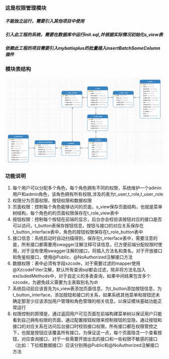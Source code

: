 ### 这是权限管理模块

##### 不能独立运行，需要引入其他项目中使用

##### 引入此工程的系统，需要在数据库中运行init.sql,并根据实际情况初始化s_view表

##### 依赖此工程的项目需要引入mybatisplus的批量插入insertBatchSomeColumn插件

### 模块表结构
![表结构](db-model.png)

### 功能说明
1. 每个用户可以分配多个角色，每个角色拥有不同的权限，系统维护一个admin用户和admin角色，该角色拥有所有权限,涉及的表为t_user,t_role,t_user_role 
2. 权限分为页面权限，按钮权限和数据权限
3. 页面权限：控制每个角色能够访问的页面，s_view保存页面结构，也就是菜单树结构，每个角色的的页面权限保存在t_role_view表中
4. 按钮权限：控制每个按钮在前端的显示，后台亦会校验该按钮对应的接口是否可以访问，t_button表保存按钮信息，按钮与接口的对应关系保存在t_button_interface表中，角色的按钮权限保存在t_role_button表中
5. 接口信息：系统启动时自动扫描得到，保存在t_interface表中，需要注意的是，所有接口都需要用swagger注解注释可读信息，已方便前端分配权限时使用，对于没有使用swagger注解的接口，将插入方法名和类名，对于开放接口和免鉴权接口，使用@Public、@NoAuthorized注解接口方法
6. 数据权限：表中必须有字段xzcode，对于需要过滤的mapper使用@XzcodeFilter注解，默认所有查询sql都会过滤，除非将方法名加入excludedMethods中，对于自定义的多表查询，如果中间结果包含多个xzcode，为避免歧义需要为主表取别名为dt
7. 系统启动前应该首先为s_view表添加页面信息，为t_button添加按钮信息，为t_button_interface，添加按钮和接口的关系，如果系统其他菜单和按钮还未确定那至少应该添加用户管理和角色管理的相关信息，以保证模块基础功能正常运行
8. 权限控制的原理是，通过返回用户可见页面在前端构建菜单树以保证用户只能看到自己拥有权限的页面，通过配置按钮权限来控制按钮的显隐，通过按钮和接口的对应关系在访问后台接口时校验接口权限，所有接口都在权限管控之下，也就是按钮应该覆盖所有接口，为保证这一点，每个页面隐含一个查看按钮，对应查询接口，对于一些需要开放出去的接口和一些权限不敏感的接口（比如：下拉框数据接口）应该分别用@Public和@NoAuthorized注解接口方法